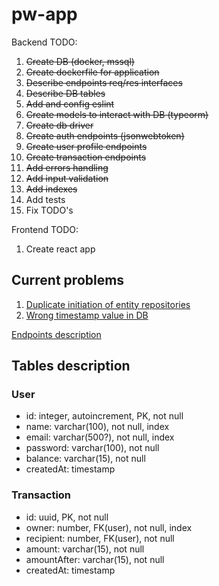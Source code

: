 # pw-app

Backend TODO:

1. ~~Create DB (docker, mssql)~~
1. ~~Create dockerfile for application~~
1. ~~Describe endpoints req/res interfaces~~
1. ~~Describe DB tables~~
1. ~~Add and config eslint~~
1. ~~Create models to interact with DB (typeorm)~~
1. ~~Create db driver~~
1. ~~Create auth endpoints (jsonwebtoken)~~
1. ~~Create user profile endpoints~~
1. ~~Create transaction endpoints~~
1. ~~Add errors handling~~
1. ~~Add input validation~~
1. ~~Add indexes~~
1. Add tests
1. Fix TODO's

Frontend TODO:
1. Create react app

## Current problems

1. [Duplicate initiation of entity repositories](backend/src/users/user.repository.ts#14)
2. [Wrong timestamp value in DB](backend/src/entity/transaction.ts#53)

[Endpoints description](ENDPOINTS.md)

## Tables description

### User
- id: integer, autoincrement, PK, not null
- name: varchar(100), not null, index
- email: varchar(500?), not null, index
- password: varchar(100), not null
- balance: varchar(15), not null
- createdAt: timestamp

### Transaction
- id: uuid, PK, not null
- owner: number, FK(user), not null, index
- recipient: number, FK(user), not null
- amount: varchar(15), not null
- amountAfter: varchar(15), not null
- createdAt: timestamp